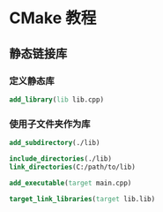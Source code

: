 # CMake 教程

## 静态链接库

### 定义静态库

```cmake
add_library(lib lib.cpp)
```

### 使用子文件夹作为库

```cmake
add_subdirectory(./lib)

include_directories(./lib)
link_directories(C:/path/to/lib)

add_executable(target main.cpp)

target_link_libraries(target lib.lib)
```